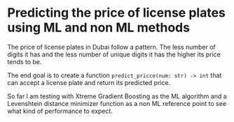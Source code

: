# Predicting the price of license plates using ML and non ML methods

The price of license plates in Dubai follow a pattern. The less number of digits it has and the less number of unique digits it has the higher its price tends to be.

The end goal is to create a function `predict_pricce(num: str) -> int` that can accept a license plate and return its predicted price.

So far I am testing with Xtreme Gradient Boosting as the ML algorithm and a Levenshtein distance minimizer function as a non ML reference point to see what kind of performance to expect. 
